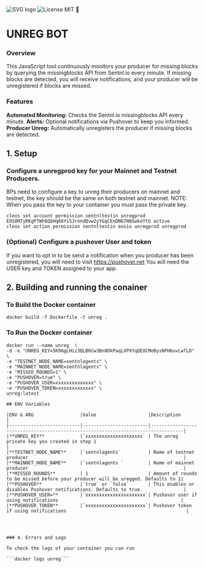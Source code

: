 ![SVG logo](https://www.sentnl.io/sentnl.svg)
          ![License MIT](https://img.shields.io/badge/license-MIT-blue.svg)
🤖 
# UNREG BOT 

### Overview

This JavaScript tool continuously monitors your producer for missing blocks by querying the missingblocks API from Sentnl.io every minute. If missing blocks are detected, you will receive notifications, and your producer will be unregistered if blocks are missed. 


### Features

**Automated Monitoring:** Checks the Sentnl.io missingblocks API every minute.
**Alerts:** Optional notifications via Pushover to keep you informed.
**Producer Unreg:** Automatically unregisters the producer if missing blocks are detected.

## 1. Setup 

### Configure a unregprod key for your Mainnet and Testnet Producers.

BPs need to configure a key to unreg their producers on mainnet and testnet, the key should be the same on both testnet and mainnet.
NOTE: When you pass the key to your container you must pass the private key.

```
cleos set account permission sentnltestin unregprod EOS8M7yRKgP7Wh6QbHq66YiSJrondQvw2yYGqCEnDN67H6GwkoYtG active
cleos set action permission sentnltestin eosio unregprod unregprod
```


### (Optional) Configure a pushover User and token 

If you want to opt in to be send a notification when you producer has been unregistered, you will need to visit https://pushover.net
You will need the USER key and TOKEN assigned to your app.


## 2. Building and running the conainer 

### To Build the Docker container

```
docker build -f Dockerfile -t unreg .
```
### To Run the Docker container

```
docker run --name unreg  \
-d -e "UNREG_KEY=5K96gLHiz3QLB6Cw3Bn8DkPaqLXPXYqQEUCMeBysNFH6uvLwfLD" \
-e "TESTNET_NODE_NAME=sentnlagents" \
-e "MAINNET_NODE_NAME=sentnlagents" \
-e "MISSED_ROUNDS=1" \
-e "PUSHOVER=true" \
-e "PUSHOVER_USER=xxxxxxxxxxxxxx" \
-e "PUSHOVER_TOKEN=xxxxxxxxxxxxx" \
unreg:latest

## ENV Variables

|ENV & ARG                 |Value                   |Description                                                                       |
|--------------------------|------------------------|----------------------------------------------------------------------------------|
|**UNREG_KEY**             |`xxxxxxxxxxxxxxxxxxxxx` | The unreg private key you created in step 1                                      |
|**TESTNET_NODE_NAME**     |`sentnlagents`          | Name of testnet producer                                                         |
|**MAINNET_NODE_NAME**     |`sentnlagents `         | Name of mainnet producer                                                         |
|**MISSED_ROUNDS**         | 1                      | Amount of rounds to be missed before your producer will be uregged. Defaults to 1|
|**PUSHOVER**              |`true` or `false`       | This enables or disables Pushover notifications. Defaults to true.               |
|**PUSHOVER_USER=**        |`xxxxxxxxxxxxxxxxxxxxxx`| Pushover user if using notifications                                             |
|**PUSHOVER_TOKEN**        |`xxxxxxxxxxxxxxxxxxxxxx`| Pushover token if using notifications                                            |




### 4. Errors and Logs

To check the logs of your container you can run

```docker logs unreg``` 

